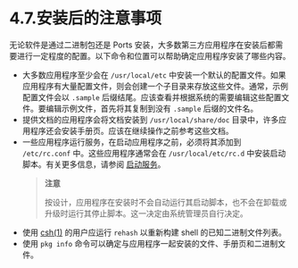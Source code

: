 # 4.7.安装后的注意事项

无论软件是通过二进制包还是 Ports 安装，大多数第三方应用程序在安装后都需要进行一定程度的配置。以下命令和位置可以帮助确定应用程序安装了哪些内容。

* 大多数应用程序至少会在 `/usr/local/etc` 中安装一个默认的配置文件。如果应用程序有大量配置文件，则会创建一个子目录来存放这些文件。通常，示例配置文件会以 `.sample` 后缀结尾。应该查看并根据系统的需要编辑这些配置文件。要编辑示例文件，首先将其复制到没有 `.sample` 后缀的文件名。
* 提供文档的应用程序会将文档安装到 `/usr/local/share/doc` 目录中，许多应用程序还会安装手册页。应该在继续操作之前参考这些文档。
* 一些应用程序运行服务，在启动应用程序之前，必须将其添加到 `/etc/rc.conf` 中。这些应用程序通常会在 `/usr/local/etc/rc.d` 中安装启动脚本。有关更多信息，请参阅 [启动服务](https://docs.freebsd.org/en/books/handbook/config/#configtuning-starting-services)。
  >**注意**
  >
  >按设计，应用程序在安装时不会自动运行其启动脚本，也不会在卸载或升级时运行其停止脚本。这一决定由系统管理员自行决定。
* 使用 [csh(1)](https://man.freebsd.org/cgi/man.cgi?query=csh&sektion=1&format=html) 的用户应运行 `rehash` 以重新构建 shell 的已知二进制文件列表。
* 使用 `pkg info` 命令可以确定与应用程序一起安装的文件、手册页和二进制文件。

